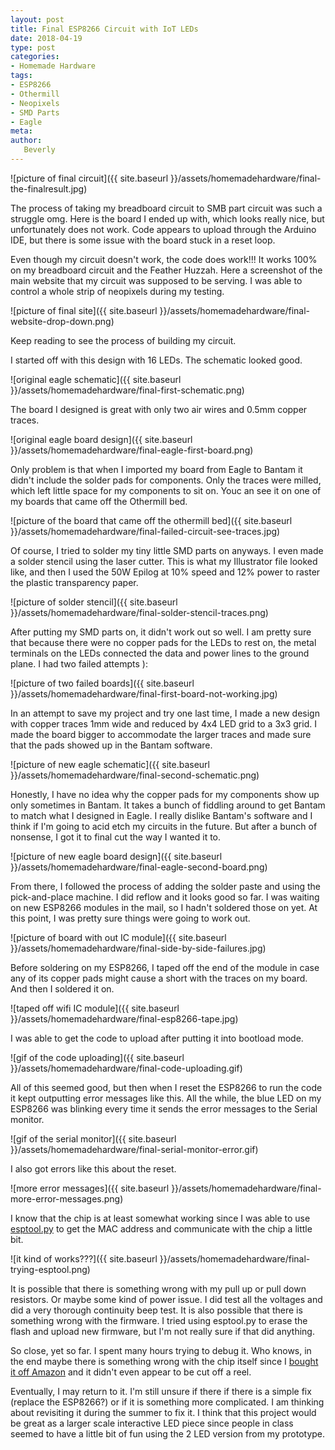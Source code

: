 ```yaml
---
layout: post
title: Final ESP8266 Circuit with IoT LEDs
date: 2018-04-19
type: post
categories:
- Homemade Hardware
tags:
- ESP8266
- Othermill
- Neopixels
- SMD Parts
- Eagle
meta:
author:
   Beverly
---
```

![picture of final circuit]({{ site.baseurl }}/assets/homemadehardware/final-the-finalresult.jpg)

The process of taking my breadboard circuit to SMB part circuit was such a struggle omg. Here is the board I ended up with, which looks really nice, but unfortunately does not work. Code appears to upload through the Arduino IDE, but there is some issue with the board stuck in a reset loop.

Even though my circuit doesn't work, the code does work!!! It works 100% on my breadboard circuit and the Feather Huzzah. Here a screenshot of the main website that my circuit was supposed to be serving. I was able to control a whole strip of neopixels during my testing.

![picture of final site]({{ site.baseurl }}/assets/homemadehardware/final-website-drop-down.png)

Keep reading to see the process of building my circuit.

<!--more-->

I started off with this design with 16 LEDs. The schematic looked good.

![original eagle schematic]({{ site.baseurl }}/assets/homemadehardware/final-first-schematic.png)

The board I designed is great with only two air wires and 0.5mm copper traces.

![original eagle board design]({{ site.baseurl }}/assets/homemadehardware/final-eagle-first-board.png)

Only problem is that when I imported my board from Eagle to Bantam it didn't include the solder pads for components. Only the traces were milled, which left little space for my components to sit on. Youc an see it on one of my boards that came off the Othermill bed.

![picture of the board that came off the othermill bed]({{ site.baseurl }}/assets/homemadehardware/final-failed-circuit-see-traces.jpg)

Of course, I tried to solder my tiny little SMD parts on anyways. I even made a solder stencil using the laser cutter. This is what my Illustrator file looked like, and then I used the 50W Epilog at 10% speed and 12% power to raster the plastic transparency paper.

![picture of solder stencil]({{ site.baseurl }}/assets/homemadehardware/final-solder-stencil-traces.png)

 After putting my SMD parts on, it didn't work out so well. I am pretty sure that because there were no copper pads for the LEDs to rest on, the metal terminals on the LEDs connected the data and power lines to the ground plane. I had two failed attempts ):

![picture of two failed boards]({{ site.baseurl }}/assets/homemadehardware/final-first-board-not-working.jpg)

In an attempt to save my project and try one last time, I made a new design with copper traces 1mm wide and reduced by 4x4 LED grid to a 3x3 grid. I made the board bigger to accommodate the larger traces and made sure that the pads showed up in the Bantam software.

![picture of new eagle schematic]({{ site.baseurl }}/assets/homemadehardware/final-second-schematic.png)

Honestly, I have no idea why the copper pads for my components show up only sometimes in Bantam. It takes a bunch of fiddling around to get Bantam to match what I designed in Eagle. I really dislike Bantam's software and I think if I'm going to acid etch my circuits in the future. But after a bunch of nonsense, I got it to final cut the way I wanted it to.

![picture of new eagle board design]({{ site.baseurl }}/assets/homemadehardware/final-eagle-second-board.png)

From there, I followed the process of adding the solder paste and using the pick-and-place machine. I did reflow and it looks good so far. I was waiting on new ESP8266 modules in the mail, so I hadn't soldered those on yet. At this point, I was pretty sure things were going to work out.

![picture of board with out IC module]({{ site.baseurl }}/assets/homemadehardware/final-side-by-side-failures.jpg)

Before soldering on my ESP8266, I taped off the end of the module in case any of its copper pads might cause a short with the traces on my board. And then I soldered it on.

![taped off wifi IC module]({{ site.baseurl }}/assets/homemadehardware/final-esp8266-tape.jpg)

I was able to get the code to upload after putting it into bootload mode.

![gif of the code uploading]({{ site.baseurl }}/assets/homemadehardware/final-code-uploading.gif)

All of this seemed good, but then when I reset the ESP8266 to run the code it kept outputting error messages like this. All the while, the blue LED on my ESP8266 was blinking every time it sends the error messages to the Serial monitor.

![gif of the serial monitor]({{ site.baseurl }}/assets/homemadehardware/final-serial-monitor-error.gif)

I also got errors like this about the reset.

![more error messages]({{ site.baseurl }}/assets/homemadehardware/final-more-error-messages.png)

I know that the chip is at least somewhat working since I was able to use [esptool.py](https://github.com/espressif/esptool) to get the MAC address and communicate with the chip a little bit.

![it kind of works???]({{ site.baseurl }}/assets/homemadehardware/final-trying-esptool.png)

It is possible that there is something wrong with my pull up or pull down resistors. Or maybe some kind of power issue. I did test all the voltages and did a very thorough continuity beep test. It is also possible that there is something wrong with the firmware. I tried using esptool.py to erase the flash and upload new firmware, but I'm not really sure if that did anything.

So close, yet so far. I spent many hours trying to debug it. Who knows, in the end maybe there is something wrong with the chip itself since I [bought it off Amazon](https://www.amazon.com/gp/product/B01M4IOFIT/ref=oh_aui_detailpage_o00_s00?ie=UTF8&psc=1) and it didn't even appear to be cut off a reel.

Eventually, I may return to it. I'm still unsure if there if there is a simple fix (replace the ESP8266?) or if it is something more complicated. I am thinking about revisiting it during the summer to fix it. I think that this project would be great as a larger scale interactive LED piece since people in class seemed to have a little bit of fun using the 2 LED version from my prototype.
